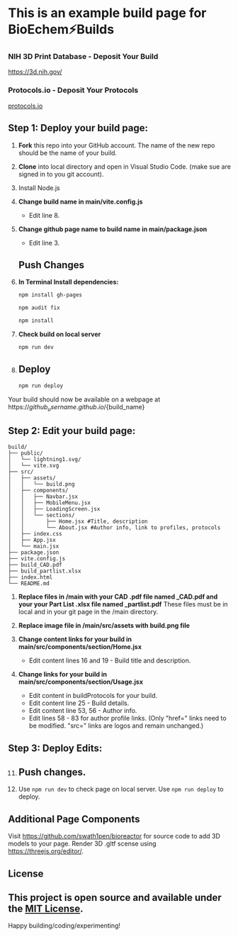 # This is an example build page for BioEchem⚡Builds

### NIH 3D Print Database - Deposit Your Build
https://3d.nih.gov/<build>
### Protocols.io - Deposit Your Protocols
[protocols.io ](https://www.protocols.io/)

## Step 1: Deploy your build page:

1. **Fork** this repo into your GitHub account. The name of the new repo should be the name of your build.
2. **Clone** into local directory and open in Visual Studio Code. (make sue are signed in to you git account).
3. Install Node.js

4. **Change build name in main/vite.config.js**
   - Edit line 8.

5. **Change github page name to build name in main/package.json**
   - Edit line 3.
   ## Push Changes

6. **In Terminal Install dependencies:**
   
   ```bash
   npm install gh-pages
   ```
   ```bash
   npm audit fix
   ```
   ```bash
   npm install
   ```

8. **Check build on local server**

   ```bash
   npm run dev
   ```

9. ## Deploy
    
   ```bash
   npm run deploy
   ```

Your build should now be available on a webpage at https://${github_username}.github.io/${build_name}

## Step 2: Edit your build page:
```
build/
├── public/
│   └── lightning1.svg/
│   └── vite.svg
├── src/
│   ├── assets/
│   │   └── build.png
│   ├── components/
│   │   ├── Navbar.jsx
│   │   ├── MobileMenu.jsx
│   │   ├── LoadingScreen.jsx
│   │   └── sections/
│   │       ├── Home.jsx #Title, description
│   │       └── About.jsx #Author info, link to profiles, protocols
│   ├── index.css          
│   ├── App.jsx
│   └── main.jsx
├── package.json
├── vite.config.js
├── build_CAD.pdf
├── build_partlist.xlsx
├── index.html
└── README.md
```
1. **Replace files in /main with your CAD .pdf file named <build>_CAD.pdf and your your Part List .xlsx file named <build>_partlist.pdf**
   These files must be in local and in your git page in the /main directory.

2. **Replace image file in /main/src/assets with build.png file**

3. **Change content links for your build in main/src/components/section/Home.jsx**
   - Edit content lines 16 and 19 - Build title and description.

4. **Change links for your build in main/src/components/section/Usage.jsx**
   - Edit content in buildProtocols for your build.
   - Edit content line 25 - Build details.
   - Edit content line 53, 56 - Author info.
   - Edit lines 58 - 83 for author profile links. (Only "href=" links need to be modified. "src=" links are logos and remain unchanged.)

## Step 3: Deploy Edits:

11. ## Push changes.
12. Use ``` npm run dev ``` to check page on local server. Use ```npm run deploy``` to deploy.


## Additional Page Components

Visit https://github.com/swath1pen/bioreactor for source code to add 3D models to your page.
Render 3D .gltf scense using https://threejs.org/editor/.


## License

This project is open source and available under the [MIT License](LICENSE).
---

Happy building/coding/experimenting!
